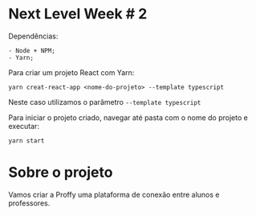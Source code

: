 # Next Level Week # 2

Dependências:

    - Node + NPM;
    - Yarn;

Para criar um projeto React com Yarn:

```
yarn creat-react-app <nome-do-projeto> --template typescript
```
Neste caso utilizamos o parâmetro `--template typescript`

Para iniciar o projeto criado, navegar até pasta com o nome do projeto e executar:

```
yarn start
```

# Sobre o projeto

Vamos criar a Proffy uma plataforma de conexão entre alunos e professores.